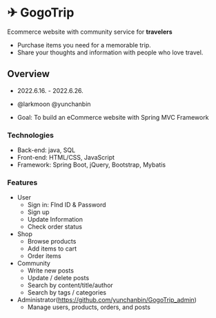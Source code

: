 # ✈ GogoTrip

Ecommerce website with community service for <b>travelers</b>

- Purchase items you need for a memorable trip.
- Share your thoughts and information with people who love travel.



## Overview

- 2022.6.16. - 2022.6.26.

- @larkmoon @yunchanbin

- Goal: To build an eCommerce website with Spring MVC Framework

  

### Technologies

- Back-end: java, SQL
- Front-end: HTML/CSS, JavaScript
- Framework: Spring Boot, jQuery, Bootstrap, Mybatis



### Features

- User
  - Sign in: FInd ID & Password
  - Sign up
  - Update Information
  - Check order status
- Shop
  - Browse products
  - Add items to cart
  - Order items
- Community
  - Write new posts
  - Update / delete posts
  - Search by content/title/author
  - Search by tags / categories
- Administrator(https://github.com/yunchanbin/GogoTrip_admin)
  - Manage users, products, orders, and posts

